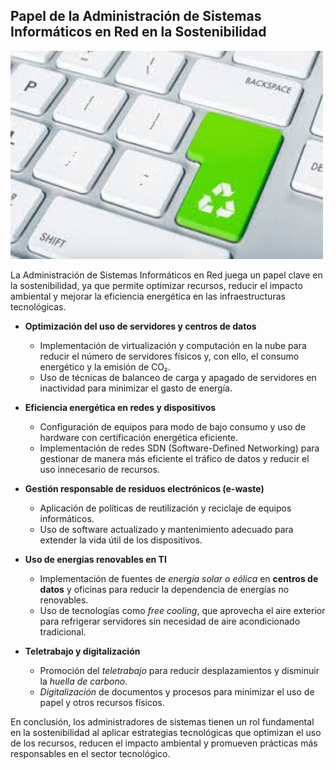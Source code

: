 ## Papel de la Administración de Sistemas Informáticos en Red en la Sostenibilidad

<img src="img/asir.jpeg" alt="asir" width="500" heigth="500">

La Administración de Sistemas Informáticos en Red juega un papel clave en la sostenibilidad, ya que permite optimizar recursos, reducir el impacto ambiental y mejorar la eficiencia energética en las infraestructuras tecnológicas.

- **Optimización del uso de servidores y centros de datos**
  - Implementación de virtualización y computación en la nube para reducir el número de servidores físicos y, con ello, el consumo energético y la emisión de CO₂.
  - Uso de técnicas de balanceo de carga y apagado de servidores en inactividad para minimizar el gasto de energía.

- **Eficiencia energética en redes y dispositivos**
  - Configuración de equipos para modo de bajo consumo y uso de hardware con certificación energética eficiente.
  - Implementación de redes SDN (Software-Defined Networking) para gestionar de manera más eficiente el tráfico de datos y reducir el uso innecesario de recursos.

- **Gestión responsable de residuos electrónicos (e-waste)**
  - Aplicación de políticas de reutilización y reciclaje de equipos informáticos.
  - Uso de software actualizado y mantenimiento adecuado para extender la vida útil de los dispositivos.

- **Uso de energías renovables en TI**
  - Implementación de fuentes de *energía solar o eólica* en **centros de datos** y oficinas para reducir la dependencia de energías no renovables.
  - Uso de tecnologías como *free cooling*, que aprovecha el aire exterior para refrigerar servidores sin necesidad de aire acondicionado tradicional.

- **Teletrabajo y digitalización**
  - Promoción del *teletrabajo* para reducir desplazamientos y disminuir la *huella de carbono*.
  - *Digitalización* de documentos y procesos para minimizar el uso de papel y otros recursos físicos.

En conclusión, los administradores de sistemas tienen un rol fundamental en la sostenibilidad al aplicar estrategias tecnológicas que optimizan el uso de los recursos, reducen el impacto ambiental y promueven prácticas más responsables en el sector tecnológico.
